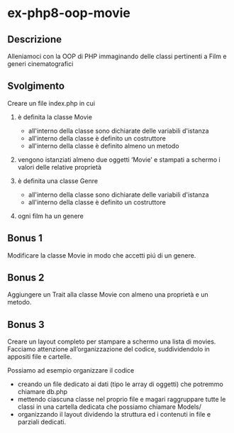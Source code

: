 # ex-php8-oop-movie

## Descrizione

Alleniamoci con la OOP di PHP immaginando delle classi pertinenti a Film e generi cinematografici

## Svolgimento

Creare un file index.php in cui

1. è definita la classe Movie
    - all'interno della classe sono dichiarate delle variabili d'istanza
    - all'interno della classe è definito un costruttore
    - all'interno della classe è definito almeno un metodo
2. vengono istanziati almeno due oggetti ‘Movie’ e stampati a schermo i valori delle relative proprietà

3. è definita una classe Genre
    - all'interno della classe sono dichiarate delle variabili d'istanza
    - all'interno della classe è definito un costruttore
4. ogni film ha un genere

## Bonus 1

Modificare la classe Movie in modo che accetti piú di un genere.

## Bonus 2

Aggiungere un Trait alla classe Movie con almeno una proprietà e un metodo.

## Bonus 3

Creare un layout completo per stampare a schermo una lista di movies.
Facciamo attenzione all’organizzazione del codice, suddividendolo in appositi file e cartelle.

Possiamo ad esempio organizzare il codice

-   creando un file dedicato ai dati (tipo le array di oggetti) che potremmo chiamare db.php
-   mettendo ciascuna classe nel proprio file e magari raggruppare tutte le classi in una cartella dedicata che possiamo chiamare Models/
-   organizzando il layout dividendo la struttura ed i contenuti in file e parziali dedicati.
